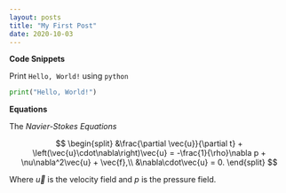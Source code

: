 ```yaml
---
layout: posts
title: "My First Post"
date: 2020-10-03
---
```


**Code Snippets**

Print `Hello, World!` using `python`

```python
print("Hello, World!")
```

**Equations**

The _Navier-Stokes Equations_

$$
\begin{split}
   &\frac{\partial \vec{u}}{\partial t} + \left(\vec{u}\cdot\nabla\right)\vec{u} = -\frac{1}{\rho}\nabla p + \nu\nabla^2\vec{u} + \vec{f},\\
   &\nabla\cdot\vec{u} = 0.
\end{split}
$$

Where $\vec{u}$ is the velocity field and $p$ is the pressure field.